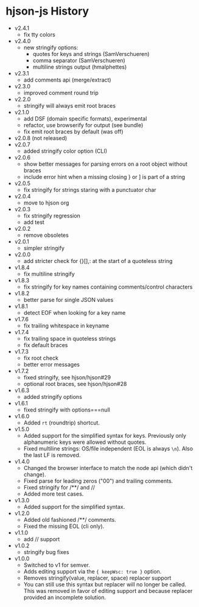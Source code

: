 # hjson-js History

- v2.4.1
  - fix tty colors
- v2.4.0
  - new stringify options:
    - quotes for keys and strings (SamVerschueren)
    - comma separator (SamVerschueren)
    - multiline strings output (hmalphettes)
- v2.3.1
  - add comments api (merge/extract)
- v2.3.0
  - improved comment round trip
- v2.2.0
  - stringify will always emit root braces
- v2.1.0
  - add DSF (domain specific formats), experimental
  - refactor, use browserify for output (see bundle)
  - fix emit root braces by default (was off)
- v2.0.8 (not released)
- v2.0.7
  - added stringify color option (CLI)
- v2.0.6
  - show better messages for parsing errors on a root object without braces
  - include error hint when a missing closing } or ] is part of a string
- v2.0.5
  - fix stringify for strings staring with a punctuator char
- v2.0.4
  - move to hjson org
- v2.0.3
  - fix stringify regression
  - add test
- v2.0.2
  - remove obsoletes
- v2.0.1
  - simpler stringify
- v2.0.0
  - add stricter check for {}[],: at the start of a quoteless string
- v1.8.4
  - fix multiline stringify
- v1.8.3
  - fix stringify for key names containing comments/control characters
- v1.8.2
  - better parse for single JSON values
- v1.8.1
  - detect EOF when looking for a key name
- v1.7.6
  - fix trailing whitespace in keyname
- v1.7.4
  - fix trailing space in quoteless strings
  - fix default braces
- v1.7.3
  - fix root check
  - better error messages
- v1.7.2
  - fixed stringify, see hjson/hjson#29
  - optional root braces, see hjson/hjson#28
- v1.6.3
  - added stringify options
- v1.6.1
  - fixed stringify with options===null
- v1.6.0
  - Added `rt` (roundtrip) shortcut.
- v1.5.0
  - Added support for the simplified syntax for keys. Previously only alphanumeric keys were allowed without quotes.
  - Fixed multiline strings: OS/file independent (EOL is always `\n`). Also the last LF is removed.
- v1.4.0
  - Changed the browser interface to match the node api (which didn't change).
  - Fixed parse for leading zeros ("00") and trailing comments.
  - Fixed stringify for /**/ and //
  - Added more test cases.
- v1.3.0
  - Added support for the simplified syntax.
- v1.2.0
  - Added old fashioned /**/ comments.
  - Fixed the missing EOL (cli only).
- v1.1.0
  - add // support
- v1.0.2
  - stringify bug fixes
- v1.0.0
  - Switched to v1 for semver.
  - Adds editing support via the `{ keepWsc: true }` option.
  - Removes stringify(value, replacer, space) replacer support
  - You can still use this syntax but replacer will no longer be called. This was removed in favor of editing support and because replacer provided an incomplete solution.
